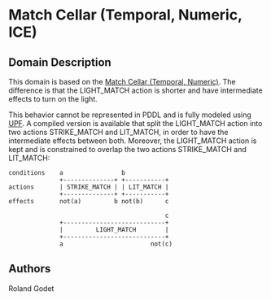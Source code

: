 # Match Cellar (Temporal, Numeric, ICE)

## Domain Description

This domain is based on the [Match Cellar (Temporal, Numeric)](../match-cellar-temporal-numeric/).
The difference is that the LIGHT_MATCH action is shorter and have intermediate effects to turn on the light.

This behavior cannot be represented in PDDL and is fully modeled using [UPF](https://github.com/aiplan4eu/unified-planning).
A compiled version is available that split the LIGHT_MATCH action into two actions STRIKE_MATCH and LIT_MATCH, in order to have the intermediate effects between both.
Moreover, the LIGHT_MATCH action is kept and is constrained to overlap the two actions STRIKE_MATCH and LIT_MATCH:

```
conditions    a                b
              +--------------+ +-----------+
actions       | STRIKE_MATCH | | LIT_MATCH |
              +--------------+ +-----------+
effects       not(a)         b not(b)      c

                                           c
              +----------------------------+
              |         LIGHT_MATCH        |
              +----------------------------+
              a                        not(c)
```

## Authors

Roland Godet
